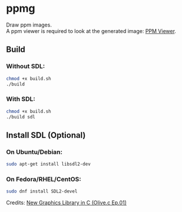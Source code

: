 # ppmg

Draw ppm images.  
A ppm viewer is required to look at the generated image: [PPM
Viewer](https://www.cs.rhodes.edu/welshc/COMP141_F16/ppmReader.html).  

## Build
### Without SDL:
```sh
chmod +x build.sh
./build
```
### With SDL:
```sh
chmod +x build.sh
./build sdl
```

## Install SDL (Optional)
### On Ubuntu/Debian:
```sh
sudo apt-get install libsdl2-dev
```
### On Fedora/RHEL/CentOS:
```sh
sudo dnf install SDL2-devel
```

Credits: [New Graphics Library in C (Olive.c Ep.01)](https://www.youtube.com/watch?v=LmQKZmQh1ZQ&list=PLpM-Dvs8t0Va-Gb0Dp4d9t8yvNFHaKH6N&index=1)
